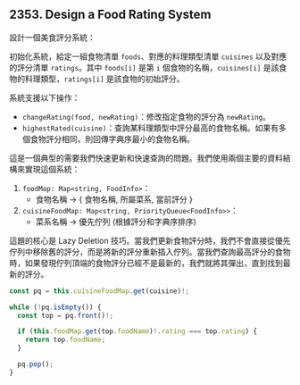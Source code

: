 ## 2353. Design a Food Rating System

設計一個美食評分系統：

初始化系統，給定一組食物清單 `foods`、對應的料理類型清單 `cuisines` 以及對應的評分清單 `ratings`。其中 `foods[i]` 是第 `i` 個食物的名稱，`cuisines[i]` 是該食物的料理類型，`ratings[i]` 是該食物的初始評分。

系統支援以下操作：

- `changeRating(food, newRating)`：修改指定食物的評分為 `newRating`。
- `highestRated(cuisine)`：查詢某料理類型中評分最高的食物名稱。如果有多個食物評分相同，則回傳字典序最小的食物名稱。

這是一個典型的需要我們快速更新和快速查詢的問題。我們使用兩個主要的資料結構來實現這個系統：

1. `foodMap: Map<string, FoodInfo>`：
   - 食物名稱 -> { 食物名稱, 所屬菜系, 當前評分 }
2. `cuisineFoodMap: Map<string, PriorityQueue<FoodInfo>>`：
   - 菜系名稱 -> 優先佇列 (根據評分和字典序排序)

這題的核心是 Lazy Deletion 技巧。當我們更新食物評分時，我們不會直接從優先佇列中移除舊的評分，而是將新的評分重新插入佇列。當我們查詢最高評分的食物時，如果發現佇列頂端的食物評分已經不是最新的，我們就將其彈出，直到找到最新的評分。

```ts
const pq = this.cuisineFoodMap.get(cuisine)!;

while (!pq.isEmpty()) {
  const top = pq.front()!;

  if (this.foodMap.get(top.foodName)!.rating === top.rating) {
    return top.foodName;
  }

  pq.pop();
}
```
